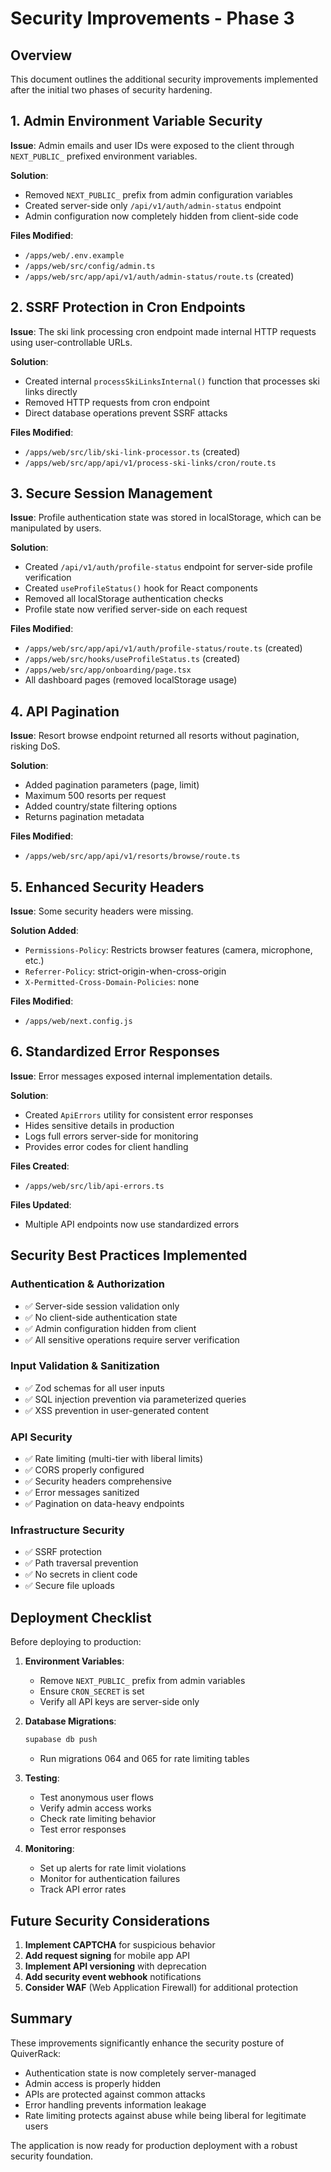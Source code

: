 # Security Improvements - Phase 3

## Overview
This document outlines the additional security improvements implemented after the initial two phases of security hardening.

## 1. Admin Environment Variable Security
**Issue**: Admin emails and user IDs were exposed to the client through `NEXT_PUBLIC_` prefixed environment variables.

**Solution**:
- Removed `NEXT_PUBLIC_` prefix from admin configuration variables
- Created server-side only `/api/v1/auth/admin-status` endpoint
- Admin configuration now completely hidden from client-side code

**Files Modified**:
- `/apps/web/.env.example`
- `/apps/web/src/config/admin.ts`
- `/apps/web/src/app/api/v1/auth/admin-status/route.ts` (created)

## 2. SSRF Protection in Cron Endpoints
**Issue**: The ski link processing cron endpoint made internal HTTP requests using user-controllable URLs.

**Solution**:
- Created internal `processSkiLinksInternal()` function that processes ski links directly
- Removed HTTP requests from cron endpoint
- Direct database operations prevent SSRF attacks

**Files Modified**:
- `/apps/web/src/lib/ski-link-processor.ts` (created)
- `/apps/web/src/app/api/v1/process-ski-links/cron/route.ts`

## 3. Secure Session Management
**Issue**: Profile authentication state was stored in localStorage, which can be manipulated by users.

**Solution**:
- Created `/api/v1/auth/profile-status` endpoint for server-side profile verification
- Created `useProfileStatus()` hook for React components
- Removed all localStorage authentication checks
- Profile state now verified server-side on each request

**Files Modified**:
- `/apps/web/src/app/api/v1/auth/profile-status/route.ts` (created)
- `/apps/web/src/hooks/useProfileStatus.ts` (created)
- `/apps/web/src/app/onboarding/page.tsx`
- All dashboard pages (removed localStorage usage)

## 4. API Pagination
**Issue**: Resort browse endpoint returned all resorts without pagination, risking DoS.

**Solution**:
- Added pagination parameters (page, limit)
- Maximum 500 resorts per request
- Added country/state filtering options
- Returns pagination metadata

**Files Modified**:
- `/apps/web/src/app/api/v1/resorts/browse/route.ts`

## 5. Enhanced Security Headers
**Issue**: Some security headers were missing.

**Solution Added**:
- `Permissions-Policy`: Restricts browser features (camera, microphone, etc.)
- `Referrer-Policy`: strict-origin-when-cross-origin
- `X-Permitted-Cross-Domain-Policies`: none

**Files Modified**:
- `/apps/web/next.config.js`

## 6. Standardized Error Responses
**Issue**: Error messages exposed internal implementation details.

**Solution**:
- Created `ApiErrors` utility for consistent error responses
- Hides sensitive details in production
- Logs full errors server-side for monitoring
- Provides error codes for client handling

**Files Created**:
- `/apps/web/src/lib/api-errors.ts`

**Files Updated**:
- Multiple API endpoints now use standardized errors

## Security Best Practices Implemented

### Authentication & Authorization
- ✅ Server-side session validation only
- ✅ No client-side authentication state
- ✅ Admin configuration hidden from client
- ✅ All sensitive operations require server verification

### Input Validation & Sanitization
- ✅ Zod schemas for all user inputs
- ✅ SQL injection prevention via parameterized queries
- ✅ XSS prevention in user-generated content

### API Security
- ✅ Rate limiting (multi-tier with liberal limits)
- ✅ CORS properly configured
- ✅ Security headers comprehensive
- ✅ Error messages sanitized
- ✅ Pagination on data-heavy endpoints

### Infrastructure Security
- ✅ SSRF protection
- ✅ Path traversal prevention
- ✅ No secrets in client code
- ✅ Secure file uploads

## Deployment Checklist

Before deploying to production:

1. **Environment Variables**:
   - Remove `NEXT_PUBLIC_` prefix from admin variables
   - Ensure `CRON_SECRET` is set
   - Verify all API keys are server-side only

2. **Database Migrations**:
   ```bash
   supabase db push
   ```
   - Run migrations 064 and 065 for rate limiting tables

3. **Testing**:
   - Test anonymous user flows
   - Verify admin access works
   - Check rate limiting behavior
   - Test error responses

4. **Monitoring**:
   - Set up alerts for rate limit violations
   - Monitor for authentication failures
   - Track API error rates

## Future Security Considerations

1. **Implement CAPTCHA** for suspicious behavior
2. **Add request signing** for mobile app API
3. **Implement API versioning** with deprecation
4. **Add security event webhook** notifications
5. **Consider WAF** (Web Application Firewall) for additional protection

## Summary

These improvements significantly enhance the security posture of QuiverRack:
- Authentication state is now completely server-managed
- Admin access is properly hidden
- APIs are protected against common attacks
- Error handling prevents information leakage
- Rate limiting protects against abuse while being liberal for legitimate users

The application is now ready for production deployment with a robust security foundation.